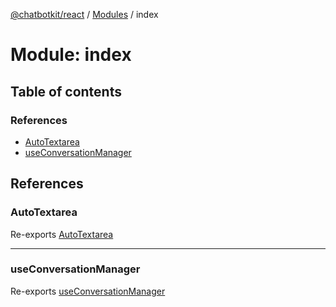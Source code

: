 [@chatbotkit/react](../README.md) / [Modules](../modules.md) / index

# Module: index

## Table of contents

### References

- [AutoTextarea](index.md#autotextarea)
- [useConversationManager](index.md#useconversationmanager)

## References

### AutoTextarea

Re-exports [AutoTextarea](components_AutoTextarea.md#autotextarea)

___

### useConversationManager

Re-exports [useConversationManager](hooks_useConversationManager.md#useconversationmanager)
